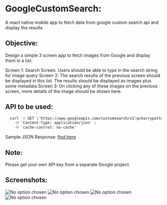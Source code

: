 # GoogleCustomSearch:
A react native mobile app to fetch data from google custom search api and display the results


## Objective:
Design a simple 3 screen app to fetch images from Google and display them in a list.

  Screen 1: Search Screen. Users should be able to type in the search string for image query
  Screen 2: The search results of the previous screen should be displayed in this list. The results should be displayed as images plus some metadata
  Screen 3: On clicking any of these images on the previous screen, more details of the image should be shown here.

## API to be used:
```bash
  curl -X GET \'https://www.googleapis.com/customsearch/v1?q=harrypotter&cx=011476162607576381860:ra4vmliv9ti&key=<API KEY>' \
    -H 'Content-Type: application/json' \ 
    -H 'cache-control: no-cache’
```
  
  Sample JSON Response: [find here](https://pastebin.com/6CqcVDZP)
  
## Note:
  Please get your own API key from a separate Google project.

## Screenshots:
![No option chosen](src/assets/screenshots/Screenshot1.png?raw=true)
![No option chosen](src/assets/screenshots/Screenshot2.png?raw=true)
![No option chosen](src/assets/screenshots/Screenshot3.png?raw=true)
![No option chosen](src/assets/screenshots/Screenshot4.png?raw=true)